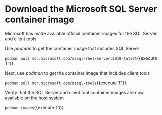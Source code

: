 # Download the Microsoft SQL Server container image

Microsoft has made available official container images for the SQL Server and client tools

Use *podman* to get the container image that includes SQL Server

`podman pull mcr.microsoft.com/mssql/rhel/server:2019-latest`{{execute T1}}

Next, use *podman* to get the container image that includes client tools

`podman pull mcr.microsoft.com/mssql-tools`{{execute T1}}

Verify that the SQL Server and client tool container images are now available on the host system

`podman images`{{execute T1}}

